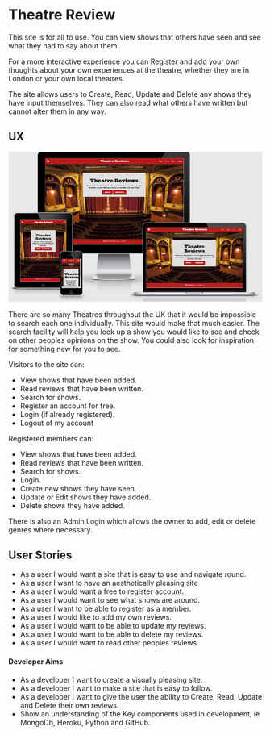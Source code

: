 # Theatre Review

This site is for all to use. You can view shows that others have seen and see what they had to say about them. 

For a more interactive experience you can Register and add your own thoughts about your own experiences at the theatre, whether they are in London or your own local theatres.

The site allows users to Create, Read, Update and Delete any shows they have input themselves. They can also read what others have written but cannot alter them in any way.

## UX

![alt text](static/images/screensizes.PNG)

There are so many Theatres throughout the UK that it would be impossible to search each one individually. This site would make that much easier. The search facility will help you look up a show you would like to see and check on other peoples opinions on the show. You could also look for inspiration for something new for you to see.

Visitors to the site can:

* View shows that have been added.
* Read reviews that have been written.
* Search for shows.
* Register an account for free.
* Login (if already registered).
* Logout of my account

Registered members can:

* View shows that have been added.
* Read reviews that have been written.
* Search for shows.
* Login.
* Create new shows they have seen.
* Update or Edit shows they have added.
* Delete shows they have added.

There is also an Admin Login which allows the owner to add, edit or delete genres where necessary.

## User Stories

* As a user I would want a site that is easy to use and navigate round.
* As a user I want to have an aesthetically pleasing site
* As a user I would want a free to register account.
* As a user I would want to see what shows are around.
* As a user I want to be able to register as a member.
* As a user I would like to add my own reviews.
* As a user I would want to be able to update my reviews.
* As a user I would want to be able to delete my reviews.
* As a user I would want to read other peoples reviews.

#### Developer Aims

* As a developer I want to create a visually pleasing site.
* As a developer I want to make a site that is easy to follow.
* As a developer I want to give the user the ability to Create, Read, Update and Delete their own reviews.
* Show an understanding of the Key components used in development, ie MongoDb, Heroku, Python and GitHub.














